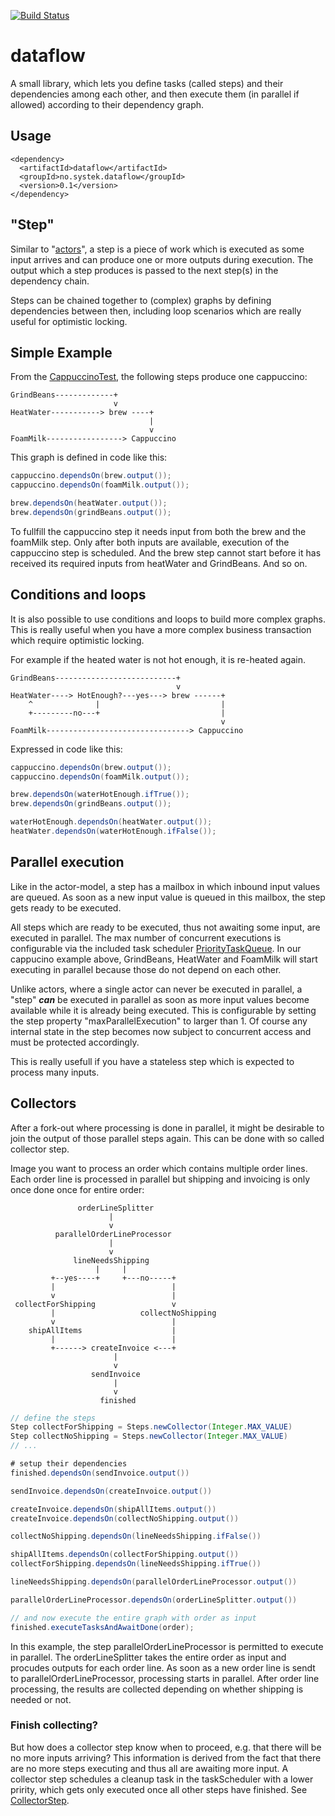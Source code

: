 [![Build Status](https://travis-ci.org/systek/dataflow.svg?branch=master)](https://travis-ci.org/systek/dataflow)

# dataflow

A small library, which lets you define tasks (called steps) and their dependencies among each other, 
and then execute them (in parallel if allowed) according to their dependency graph.

## Usage
```
<dependency>
  <artifactId>dataflow</artifactId>
  <groupId>no.systek.dataflow</groupId>
  <version>0.1</version>
</dependency>
```

## "Step"
Similar to "[actors](https://en.wikipedia.org/wiki/Actor_model)", a step is a piece of work which is executed as some 
input arrives and can produce one or more outputs during execution. The output which a step produces is passed to the
next step(s) in the dependency chain.

Steps can be chained together to (complex) graphs by defining dependencies between then, including loop scenarios which 
are really useful for optimistic locking. 

## Simple Example

From the [CappuccinoTest](https://github.com/systek/dataflow/blob/master/src/test/java/no/systek/dataflow/CappuccinoTest.java#L29), 
the following steps produce one cappuccino:

```
GrindBeans-------------+
                       v 
HeatWater-----------> brew ----+
                               |
                               v
FoamMilk-----------------> Cappuccino
```
This graph is defined in code like this:

```java
cappuccino.dependsOn(brew.output());
cappuccino.dependsOn(foamMilk.output());

brew.dependsOn(heatWater.output());
brew.dependsOn(grindBeans.output());
```
To fullfill the cappuccino step it needs input from both the brew and the foamMilk step. Only after both inputs 
are available, execution of the cappuccino step is scheduled.
And the brew step cannot start before it has received its required inputs from heatWater and GrindBeans. And so on.

## Conditions and loops
It is also possible to use conditions and loops to build more complex graphs. This is really useful when you have 
a more complex business transaction which require optimistic locking.

For example if the heated water is not hot enough, it is re-heated again.

```
GrindBeans---------------------------+
                                     v 
HeatWater----> HotEnough?---yes---> brew ------+
    ^              |                           |
    +---------no---+                           |
                                               v
FoamMilk--------------------------------> Cappuccino
```

Expressed in code like this:

```java
cappuccino.dependsOn(brew.output());
cappuccino.dependsOn(foamMilk.output());

brew.dependsOn(waterHotEnough.ifTrue());
brew.dependsOn(grindBeans.output());

waterHotEnough.dependsOn(heatWater.output());
heatWater.dependsOn(waterHotEnough.ifFalse());
```

## Parallel execution
Like in the actor-model, a step has a mailbox in which inbound input values are queued. As soon 
as a new input value is queued in this mailbox, the step gets ready to be executed.

All steps which are ready to be executed, thus not awaiting some input, are executed in parallel. 
The max number of concurrent executions is configurable via the included task scheduler 
[PriorityTaskQueue](https://github.com/systek/dataflow/blob/master/src/main/java/no/systek/dataflow/PriorityTaskQueue.java).
In our cappucino example above, GrindBeans, HeatWater and FoamMilk will start executing in parallel
 because those do not depend on each other.

Unlike actors, where a single actor can never be executed in parallel, a "step" ***can*** be 
executed in parallel as soon as more input values become available while it is already being 
executed. This is configurable by setting the step property "maxParallelExecution" to larger 
than 1. Of course any internal state in the step becomes now subject to concurrent access and must 
be protected accordingly.

This is really usefull if you have a stateless step which is expected to process many inputs.

## Collectors
After a fork-out where processing is done in parallel, it might be desirable to join the output of those parallel steps again. This can be done with so called collector step. 

Image you want to process an order which contains multiple order lines. Each order line is processed in parallel but shipping and invoicing is only once done once for entire order:

```
               orderLineSplitter
                      |
                      v
          parallelOrderLineProcessor
                      |
                      v
              lineNeedsShipping
                   |     |
         +--yes----+     +---no-----+
         |                          |
         v                          |
 collectForShipping                 v          
         |                   collectNoShipping
         v                          |
    shipAllItems                    |
         |                          |
         +------> createInvoice <---+
                       |
                       v
                  sendInvoice
                       |
                       v
                    finished
```

```java
// define the steps
Step collectForShipping = Steps.newCollector(Integer.MAX_VALUE)
Step collectNoShipping = Steps.newCollector(Integer.MAX_VALUE)
// ...

# setup their dependencies
finished.dependsOn(sendInvoice.output())

sendInvoice.dependsOn(createInvoice.output())

createInvoice.dependsOn(shipAllItems.output())
createInvoice.dependsOn(collectNoShipping.output())

collectNoShipping.dependsOn(lineNeedsShipping.ifFalse())

shipAllItems.dependsOn(collectForShipping.output())
collectForShipping.dependsOn(lineNeedsShipping.ifTrue())

lineNeedsShipping.dependsOn(parallelOrderLineProcessor.output())

parallelOrderLineProcessor.dependsOn(orderLineSplitter.output())

// and now execute the entire graph with order as input
finished.executeTasksAndAwaitDone(order);
```

In this example, the step parallelOrderLineProcessor is permitted to execute in parallel. The orderLineSplitter 
takes the entire order as input and procudes outputs for each order line. As soon as a new order line is 
sendt to parallelOrderLineProcessor, processing starts in parallel. After order line processing, the results are 
collected depending on whether shipping is needed or not.

### Finish collecting?
But how does a collector step know when to proceed, e.g. that there will be no more inputs arriving? 
This information is derived from the fact that there are no more steps executing and thus all
are awaiting more input. A collector step schedules a cleanup task in the taskScheduler with a lower pririty, 
which gets only executed once all other steps have finished. See [CollectorStep](https://github.com/systek/dataflow/blob/master/src/main/java/no/systek/dataflow/steps/CollectorStep.java#L38).

